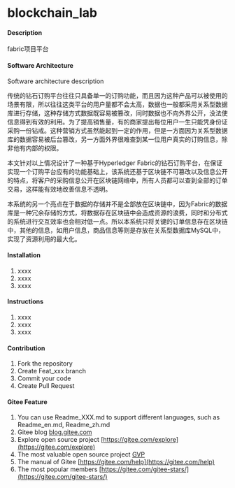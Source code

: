 # blockchain_lab

#### Description
fabric项目平台

#### Software Architecture
Software architecture description

传统的钻石订购平台往往只具备单一的订购功能，而且因为这种产品可以被使用的场景有限，所以往往这类平台的用户量都不会太高，数据也一般都采用关系型数据库进行存储，这种存储方式数据既容易被篡改，同时数据也不向外界公开，没法使信息得到有效的利用。为了提高销售量，有的商家提出每位用户一生只能凭身份证采购一份钻戒。这种营销方式虽然能起到一定的作用，但是一方面因为关系型数据库的数据容易被后台篡改，另一方面外界很难查到某一位用户真实的订购信息，除非他有内部的权限。

本文针对以上情况设计了一种基于Hyperledger Fabric的钻石订购平台，在保证实现一个订购平台应有的功能基础上，该系统还基于区块链不可篡改以及信息公开的特点，将客户的采购信息公开在区块链网络中，所有人员都可以查到全部的订单交易，这样能有效地改善信息不透明。

本系统的另一个亮点在于数据的存储并不是全部放在区块链中，因为Fabric的数据库是一种冗余存储的方式，将数据存在区块链中会造成资源的浪费，同时和分布式的系统进行交互效率也会相对低一点。所以本系统只将关键的订单信息存在区块链中，其他的信息，如用户信息，商品信息等则是存放在关系型数据库MySQL中，实现了资源利用的最大化。

#### Installation

1.  xxxx
2.  xxxx
3.  xxxx

#### Instructions

1.  xxxx
2.  xxxx
3.  xxxx

#### Contribution

1.  Fork the repository
2.  Create Feat_xxx branch
3.  Commit your code
4.  Create Pull Request


#### Gitee Feature

1.  You can use Readme\_XXX.md to support different languages, such as Readme\_en.md, Readme\_zh.md
2.  Gitee blog [blog.gitee.com](https://blog.gitee.com)
3.  Explore open source project [https://gitee.com/explore](https://gitee.com/explore)
4.  The most valuable open source project [GVP](https://gitee.com/gvp)
5.  The manual of Gitee [https://gitee.com/help](https://gitee.com/help)
6.  The most popular members  [https://gitee.com/gitee-stars/](https://gitee.com/gitee-stars/)
